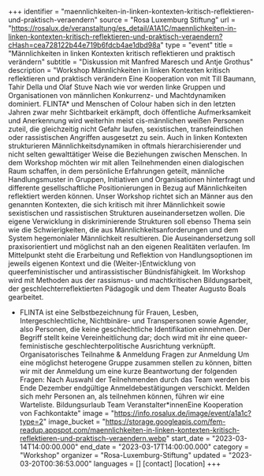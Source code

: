 +++
identifier = "maennlichkeiten-in-linken-kontexten-kritisch-reflektieren-und-praktisch-veraendern"
source = "Rosa Luxemburg Stiftung"
url = "https://rosalux.de/veranstaltung/es_detail/A1A1C/maennlichkeiten-in-linken-kontexten-kritisch-reflektieren-und-praktisch-veraendern?cHash=cea728122b44e719b6fdcb4ae1dbd98a"
type = "event"
title = "Männlichkeiten in linken Kontexten kritisch reflektieren und praktisch verändern"
subtitle = "Diskussion mit Manfred Maresch und Antje Grothus"
description = "Workshop 
Männlichkeiten in linken Kontexten kritisch reflektieren und praktisch verändern
Eine Kooperation von 
mit Till Baumann, Tahir Della und Olaf Stuve
Nach wie vor werden linke Gruppen und Organisationen von männlichen Konkurrenz- und Machtdynamiken dominiert. FLINTA* und Menschen of Colour haben sich in den letzten Jahren zwar mehr Sichtbarkeit erkämpft, doch öffentliche Aufmerksamkeit und Anerkennung wird weiterhin meist cis-männlichen weißen Personen zuteil, die gleichzeitig nicht Gefahr laufen, sexistischen, transfeindlichen oder rassistischen Angriffen ausgesetzt zu sein.
Auch in linken Kontexten strukturieren Männlichkeitsdynamiken in oftmals hierarchisierender und nicht selten gewalttätiger Weise die Beziehungen zwischen Menschen. In dem Workshop möchten wir mit allen Teilnehmenden einen dialogischen Raum schaffen, in dem persönliche Erfahrungen geteilt, männliche Handlungsmuster in Gruppen, Initiativen und Organisationen hinterfragt und differente gesellschaftliche Positionierungen in Bezug auf Männlichkeiten reflektiert werden können.
Unser Workshop richtet sich an Männer aus den genannten Kontexten, die sich kritisch mit ihrer Männlichkeit sowie sexistischen und rassistischen Strukturen auseinandersetzen wollen. Die eigene Verwicklung in diskriminierende Strukturen soll ebenso Thema sein wie die Schwierigkeiten, die aus Männlichkeitsanforderungen und dem System hegemonialer Männlichkeit resultieren.
Die Auseinandersetzung soll praxisorientiert und möglichst nah an den eigenen Realitäten verlaufen. Im Mittelpunkt steht die Erarbeitung und Reflektion von Handlungsoptionen im jeweils eigenen Kontext und die (Weiter-)Entwicklung von queerfeministischer und antirassistischer Bündnisfähigkeit. 
Im Workshop wird mit Methoden aus der rassismus- und machtkritischen Bildungsarbeit, der geschlechterreflektierten Pädagogik und dem Theater Augusto Boals gearbeitet.
* FLINTA ist eine Selbstbezeichnung für Frauen, Lesben, Intergeschlechtliche, Nichtbinäre- und Transpersonen sowie Agender, also Personen, die keine geschlechtliche Identifikation einnehmen. Der Begriff stellt keine Vereinheitlichung dar; doch wird mit ihr eine queer-feministische geschlechterpolitische Ausrichtung verknüpft.
Organisatorisches
Teilnahme & Anmeldung
Fragen zur Anmeldung
Um eine möglichst heterogene Gruppe zusammen stellen zu können, bitten wir mit der Anmeldung um eine kurze Beantwortung der folgenden Fragen:
Nach Auswahl der Teilnehmenden durch das Team werden bis Ende Dezember endgültige Anmeldebestätigungen verschickt. Melden sich mehr Personen an, als teilnehmen können, führen wir eine Warteliste.
Bildungsurlaub
Team
Veranstalter*innenEine Kooperation von 
Fachkontakte"
image = "https://info.rosalux.de/image/event/a1a1c?type=2"
image_bucket = "https://storage.googleapis.com/fem-readup.appspot.com/maennlichkeiten-in-linken-kontexten-kritisch-reflektieren-und-praktisch-veraendern.webp"
start_date = "2023-03-14T14:00:00.000"
end_date = "2023-03-17T14:00:00.000"
category = "Workshop"
organizer = "Rosa-Luxemburg-Stiftung"
updated = "2023-03-20T00:36:53.000"
languages = []
[contact]
[location]
+++